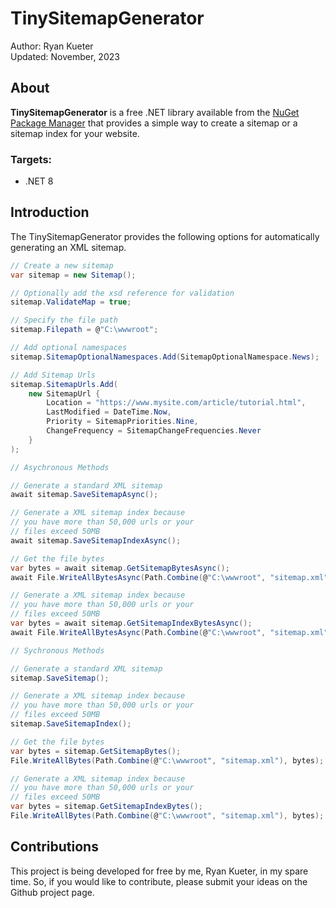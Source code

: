 # TinySitemapGenerator

Author: Ryan Kueter  
Updated: November, 2023

## About

**TinySitemapGenerator** is a free .NET library available from the [NuGet Package Manager](https://www.nuget.org/packages/TinySitemapGenerator) that provides a simple way to create a sitemap or a sitemap index for your website.

### Targets:
- .NET 8

## Introduction

The TinySitemapGenerator provides the following options for automatically generating an XML sitemap.

```csharp
// Create a new sitemap
var sitemap = new Sitemap();

// Optionally add the xsd reference for validation
sitemap.ValidateMap = true;

// Specify the file path
sitemap.Filepath = @"C:\wwwroot";

// Add optional namespaces
sitemap.SitemapOptionalNamespaces.Add(SitemapOptionalNamespace.News);

// Add Sitemap Urls
sitemap.SitemapUrls.Add(
    new SitemapUrl { 
        Location = "https://www.mysite.com/article/tutorial.html",
        LastModified = DateTime.Now,
        Priority = SitemapPriorities.Nine,
        ChangeFrequency = SitemapChangeFrequencies.Never
    }
);

// Asychronous Methods

// Generate a standard XML sitemap
await sitemap.SaveSitemapAsync();

// Generate a XML sitemap index because
// you have more than 50,000 urls or your
// files exceed 50MB
await sitemap.SaveSitemapIndexAsync();

// Get the file bytes
var bytes = await sitemap.GetSitemapBytesAsync();
await File.WriteAllBytesAsync(Path.Combine(@"C:\wwwroot", "sitemap.xml"), bytes);

// Generate a XML sitemap index because
// you have more than 50,000 urls or your
// files exceed 50MB
var bytes = await sitemap.GetSitemapIndexBytesAsync();
await File.WriteAllBytesAsync(Path.Combine(@"C:\wwwroot", "sitemap.xml"), bytes);

// Sychronous Methods

// Generate a standard XML sitemap
sitemap.SaveSitemap();

// Generate a XML sitemap index because
// you have more than 50,000 urls or your
// files exceed 50MB
sitemap.SaveSitemapIndex();

// Get the file bytes
var bytes = sitemap.GetSitemapBytes();
File.WriteAllBytes(Path.Combine(@"C:\wwwroot", "sitemap.xml"), bytes);

// Generate a XML sitemap index because
// you have more than 50,000 urls or your
// files exceed 50MB
var bytes = sitemap.GetSitemapIndexBytes();
File.WriteAllBytes(Path.Combine(@"C:\wwwroot", "sitemap.xml"), bytes);
``` 

###
## Contributions

This project is being developed for free by me, Ryan Kueter, in my spare time. So, if you would like to contribute, please submit your ideas on the Github project page.